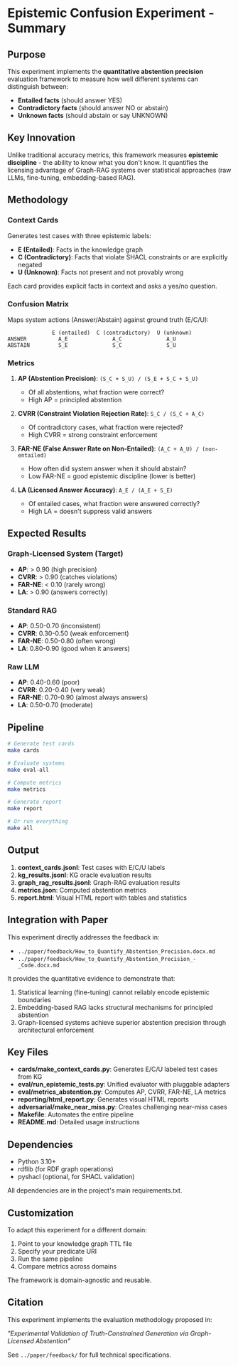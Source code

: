 # Epistemic Confusion Experiment - Summary

## Purpose

This experiment implements the **quantitative abstention precision** evaluation framework to measure how well different systems can distinguish between:
- **Entailed facts** (should answer YES)
- **Contradictory facts** (should answer NO or abstain)
- **Unknown facts** (should abstain or say UNKNOWN)

## Key Innovation

Unlike traditional accuracy metrics, this framework measures **epistemic discipline** - the ability to know what you don't know. It quantifies the licensing advantage of Graph-RAG systems over statistical approaches (raw LLMs, fine-tuning, embedding-based RAG).

## Methodology

### Context Cards

Generates test cases with three epistemic labels:
- **E (Entailed)**: Facts in the knowledge graph
- **C (Contradictory)**: Facts that violate SHACL constraints or are explicitly negated
- **U (Unknown)**: Facts not present and not provably wrong

Each card provides explicit facts in context and asks a yes/no question.

### Confusion Matrix

Maps system actions (Answer/Abstain) against ground truth (E/C/U):

```
              E (entailed)  C (contradictory)  U (unknown)
ANSWER          A_E              A_C              A_U
ABSTAIN         S_E              S_C              S_U
```

### Metrics

1. **AP (Abstention Precision)**: `(S_C + S_U) / (S_E + S_C + S_U)`
   - Of all abstentions, what fraction were correct?
   - High AP = principled abstention

2. **CVRR (Constraint Violation Rejection Rate)**: `S_C / (S_C + A_C)`
   - Of contradictory cases, what fraction were rejected?
   - High CVRR = strong constraint enforcement

3. **FAR-NE (False Answer Rate on Non-Entailed)**: `(A_C + A_U) / (non-entailed)`
   - How often did system answer when it should abstain?
   - Low FAR-NE = good epistemic discipline (lower is better)

4. **LA (Licensed Answer Accuracy)**: `A_E / (A_E + S_E)`
   - Of entailed cases, what fraction were answered correctly?
   - High LA = doesn't suppress valid answers

## Expected Results

### Graph-Licensed System (Target)
- **AP**: > 0.90 (high precision)
- **CVRR**: > 0.90 (catches violations)
- **FAR-NE**: < 0.10 (rarely wrong)
- **LA**: > 0.90 (answers correctly)

### Standard RAG
- **AP**: 0.50-0.70 (inconsistent)
- **CVRR**: 0.30-0.50 (weak enforcement)
- **FAR-NE**: 0.50-0.80 (often wrong)
- **LA**: 0.80-0.90 (good when it answers)

### Raw LLM
- **AP**: 0.40-0.60 (poor)
- **CVRR**: 0.20-0.40 (very weak)
- **FAR-NE**: 0.70-0.90 (almost always answers)
- **LA**: 0.50-0.70 (moderate)

## Pipeline

```bash
# Generate test cards
make cards

# Evaluate systems
make eval-all

# Compute metrics
make metrics

# Generate report
make report

# Or run everything
make all
```

## Output

1. **context_cards.jsonl**: Test cases with E/C/U labels
2. **kg_results.jsonl**: KG oracle evaluation results
3. **graph_rag_results.jsonl**: Graph-RAG evaluation results
4. **metrics.json**: Computed abstention metrics
5. **report.html**: Visual HTML report with tables and statistics

## Integration with Paper

This experiment directly addresses the feedback in:
- `../paper/feedback/How_to_Quantify_Abstention_Precision.docx.md`
- `../paper/feedback/How_to_Quantify_Abstention_Precision_-_Code.docx.md`

It provides the quantitative evidence to demonstrate that:
1. Statistical learning (fine-tuning) cannot reliably encode epistemic boundaries
2. Embedding-based RAG lacks structural mechanisms for principled abstention
3. Graph-licensed systems achieve superior abstention precision through architectural enforcement

## Key Files

- **cards/make_context_cards.py**: Generates E/C/U labeled test cases from KG
- **eval/run_epistemic_tests.py**: Unified evaluator with pluggable adapters
- **eval/metrics_abstention.py**: Computes AP, CVRR, FAR-NE, LA metrics
- **reporting/html_report.py**: Generates visual HTML reports
- **adversarial/make_near_miss.py**: Creates challenging near-miss cases
- **Makefile**: Automates the entire pipeline
- **README.md**: Detailed usage instructions

## Dependencies

- Python 3.10+
- rdflib (for RDF graph operations)
- pyshacl (optional, for SHACL validation)

All dependencies are in the project's main requirements.txt.

## Customization

To adapt this experiment for a different domain:
1. Point to your knowledge graph TTL file
2. Specify your predicate URI
3. Run the same pipeline
4. Compare metrics across domains

The framework is domain-agnostic and reusable.

## Citation

This experiment implements the evaluation methodology proposed in:

*"Experimental Validation of Truth-Constrained Generation via Graph-Licensed Abstention"*

See `../paper/feedback/` for full technical specifications.


